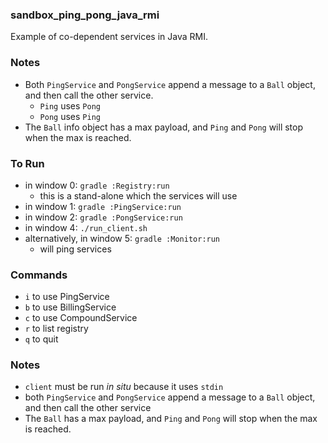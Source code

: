 
### sandbox_ping_pong_java_rmi

Example of co-dependent services in Java RMI.

### Notes

* Both `PingService` and `PongService` append a message to a `Ball` object, and then call the other service.
    * `Ping` uses `Pong`
    * `Pong` uses `Ping` 
* The `Ball` info object has a max payload, and `Ping` and `Pong` will stop when the max is reached.

### To Run

* in window 0: `gradle :Registry:run`
    * this is a stand-alone which the services will use
* in window 1: `gradle :PingService:run`
* in window 2: `gradle :PongService:run`
* in window 4: `./run_client.sh`
* alternatively, in window 5: `gradle :Monitor:run`
    * will ping services

### Commands

* `i` to use PingService
* `b` to use BillingService
* `c` to use CompoundService
* `r` to list registry
* `q` to quit

### Notes

* `client` must be run _in situ_ because it uses `stdin`
* both `PingService` and `PongService` append a message to a `Ball` object, and then call the other service
* The `Ball` has a max payload, and `Ping` and `Pong` will stop when the max is reached.
